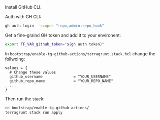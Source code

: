 Install GitHub CLI.

Auth with GH CLI:
```bash
gh auth login --scopes "repo,admin:repo_hook"
```

Get a fine-graind GH token and add it to your environent:
```bash
export TF_VAR_github_token="$(gh auth token)"
```

In `bootstrap/enable-tg-github-actions/terragrunt.stack.hcl` change the follwoing:
```hcl
values = {
  # Change these values
  github_username              = "YOUR_USERNAME"
  github_repo_name             = "YOUR_REPO_NAME"
  ...
}
```

Then run the stack:
```bash
cd bootstrap/enable-tg-github-actions/
terragrunt stack run apply
```